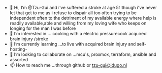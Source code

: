 - 👋 Hi, I’m @Tzu-Gui and i've suffered a stroke at age 51 though i've never let that get to me as i refuse  to dispair all too often trying to be independent often to the detriment of my available energy where help is readily available,able and willing from my loving wife who keeps on longing for the man I was before 
- 👀 I’m interested in ...
cooking with a electric pressurecook acquired brain injury /stroke
- 🌱 I’m currently learning ...to live with acquired brain injury and self-hosting-
-   💞️ I’m looking to collaborate on ...mcu's, proxmox, terraform, ansible and assorted 
- 📫 How to reach me ...through github or tzu-gui@idugo.nl

<!---
Tzu-Gui/Tzu-Gui is a ✨ special ✨ repository because its `README.md` (this file) appears on your GitHub profile.
You can click the Preview link to take a look at your changes.
--->
